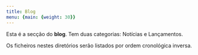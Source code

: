 ```yaml
---
title: Blog
menu: {main: {weight: 30}}
---
```


Esta é a secção do **blog**. Tem duas categorias: Notícias e Lançamentos.

Os ficheiros nestes diretórios serão listados por ordem cronológica inversa.
